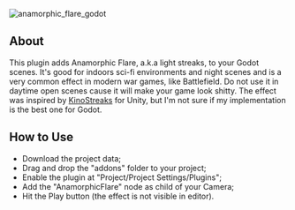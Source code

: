 ![anamorphic_flare_godot](https://user-images.githubusercontent.com/25598040/148701266-89c135c2-97f0-41a5-addb-ed5aa5f812ab.jpg)

## About

This plugin adds Anamorphic Flare, a.k.a light streaks, to your Godot scenes. It's good for indoors sci-fi environments and night scenes and is a very common effect in modern war games, like Battlefield. Do not use it in daytime open scenes cause it will make your game look shitty. The effect was inspired by [KinoStreaks](https://github.com/keijiro/KinoStreak) for Unity, but I'm not sure if my implementation is the best one for Godot.

## How to Use

- Download the project data;
- Drag and drop the "addons" folder to your project;
- Enable the plugin at "Project/Project Settings/Plugins";
- Add the "AnamorphicFlare" node as child of your Camera;
- Hit the Play button (the effect is not visible in editor).
